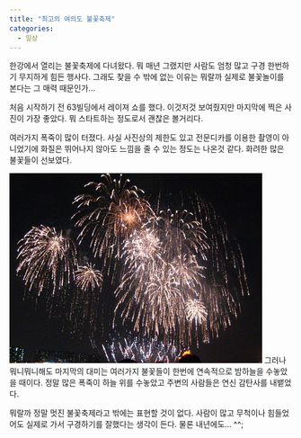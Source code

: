 ```yaml
---
title: "최고의 여의도 불꽃축제"
categories:
  - 일상
---
```


한강에서 열리는 불꽃축제에 다녀왔다. 뭐 매년 그랬지만 사람도 엄청 많고 구경 한번하기 무지하게 힘든 행사다. 그래도 찾을 수 밖에 없는 이유는 뭐랄까 실제로 불꽃놀이를 본다는 그 매력 때문인가...  

처음 시작하기 전 63빌딩에서 레이져 쇼를 했다. 이것저것 보여줬지만 마지막에 찍은 사진이 가장 좋았다. 뭐 스타트하는 정도로서 괜찮은 볼거리다.  
   
여러가지 폭죽이 많이 터졌다. 사실 사진상의 제한도 있고 전문디카를 이용한 촬영이 아니었기에 화질은 뛰어나지 않아도 느낌을 줄 수 있는 정도는 나온것 같다. 화려한 많은 불꽃들이 선보였다.  
  
![](/assets/images/posts/2005/10/el200000000103.jpg) 
그러나 뭐니뭐니해도 마지막의 대미는 여러가지 불꽃들이 한번에 연속적으로 밤하늘을 수놓았을 때이다. 정말 많은 폭죽이 하늘 위를 수놓았고 주변의 사람들은 연신 감탄사를 내뱉었다.  
  
뭐랄까 정말 멋진 불꽃축제라고 밖에는 표현할 것이 없다. 사람이 많고 무척이나 힘들었어도 실제로 가서 구경하기를 잘했다는 생각이 든다. 물론 내년에도... ^^;
